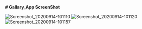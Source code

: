 <B> # Gallary_App ScreenShot </B>

![Screenshot_20200914-101110](https://user-images.githubusercontent.com/55271815/93047151-6db0cb00-f679-11ea-99d6-f64c5f6d19d9.png)  ![Screenshot_20200914-101120](https://user-images.githubusercontent.com/55271815/93047161-75706f80-f679-11ea-8572-bd488b69eaca.png)   ![Screenshot_20200914-101157](https://user-images.githubusercontent.com/55271815/93047168-7903f680-f679-11ea-933d-c7715189a0b2.png)




